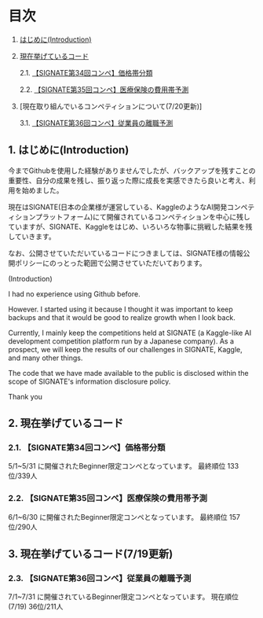 # 目次
1. [はじめに(Introduction)](#anchor1)
2. [現在挙げているコード](#anchor2)
   
   2.1. [【SIGNATE第34回コンペ】価格帯分類](#anchor2.1.)
   
   2.2. [【SIGNATE第35回コンペ】医療保険の費用帯予測](#anchor2.2.)

3. [現在取り組んでいるコンペティションについて(7/20更新)]
   
   3.1. [【SIGNATE第36回コンペ】従業員の離職予測](#anchor2.3.)
   
<a id="anchor1"></a>
## 1. はじめに(Introduction)

今までGithubを使用した経験がありませんでしたが、バックアップを残すことの重要性、自分の成果を残し、振り返った際に成長を実感できたら良いと考え、利用を始めました。

現在はSIGNATE(日本の企業様が運営している、KaggleのようなAI開発コンペティションプラットフォーム)にて開催されているコンペティションを中心に残していますが、SIGNATE、Kaggleをはじめ、いろいろな物事に挑戦した結果を残していきます。

なお、公開させていただいているコードにつきましては、SIGNATE様の情報公開ポリシーにのっとった範囲で公開させていただいております。

(Introduction)

I had no experience using Github before.

However. I started using it because I thought it was important to keep backups and that it would be good to realize growth when I look back.

Currently, I mainly keep the competitions held at SIGNATE (a Kaggle-like AI development competition platform run by a Japanese company).
As a prospect, we will keep the results of our challenges in SIGNATE, Kaggle, and many other things.

The code that we have made available to the public is disclosed within the scope of SIGNATE's information disclosure policy.

Thank you

<a id="anchor2"></a>
## 2. 現在挙げているコード
<a id="anchor2.1."></a>
### 2.1. 【SIGNATE第34回コンペ】価格帯分類
5/1~5/31 に開催されたBeginner限定コンペとなっています。
最終順位
133位/339人

<a id="anchor2.2."></a>
### 2.2. 【SIGNATE第35回コンペ】医療保険の費用帯予測
6/1~6/30 に開催されたBeginner限定コンペとなっています。
最終順位
157位/290人


<a id="anchor2.3."></a>
## 3. 現在挙げているコード(7/19更新)
<a id="anchor2.1."></a>
### 2.3. 【SIGNATE第36回コンペ】従業員の離職予測
7/1~7/31 に開催されているBeginner限定コンペとなっています。
現在順位(7/19)
36位/211人
